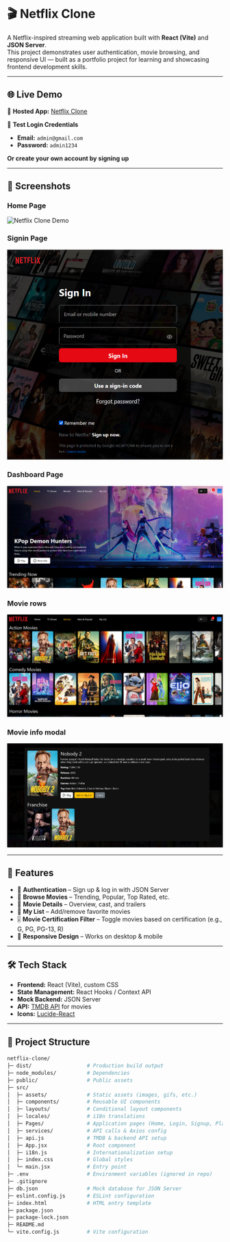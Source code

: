 # 🎬 Netflix Clone

A Netflix-inspired streaming web application built with **React (Vite)** and **JSON Server**.  
This project demonstrates user authentication, movie browsing, and responsive UI — built as a portfolio project for learning and showcasing frontend development skills.

---
## 🌐 Live Demo

🔗 **Hosted App:** [Netflix Clone](https://nettflixx-project-7n7789.netlify.app/)  

📧 **Test Login Credentials**  
- **Email:** `admin@gmail.com`  
- **Password:** `admin1234`  

**Or create your own account by signing up**

---

## 📸 Screenshots

### Home Page
![Netflix Clone Demo](src/assets/netflix_project.gif)

### Signin Page
![Login Page](src/assets/signin_page.png)

### Dashboard Page
![Dashboard Page](https://github.com/anandhu7g/Netflix-clone/blob/main/src/assets/dasboard.png?raw=true)

### Movie rows
![Movie Details](src/assets/movie_row.png)

### Movie info modal
![My List](src/assets/movie_info_modal.png)

---

## 🚀 Features

- 🔐 **Authentication** – Sign up & log in with JSON Server  
- 🎥 **Browse Movies** – Trending, Popular, Top Rated, etc.  
- 📝 **Movie Details** – Overview, cast, and trailers  
- 📌 **My List** – Add/remove favorite movies
- 🎚️ **Movie Certification Filter** – Toggle movies based on certification (e.g., G, PG, PG-13, R)   
- 📱 **Responsive Design** – Works on desktop & mobile  

---

## 🛠️ Tech Stack

- **Frontend:** React (Vite), custom CSS  
- **State Management:** React Hooks / Context API  
- **Mock Backend:** JSON Server  
- **API:** [TMDB API](https://www.themoviedb.org/) for movies  
- **Icons:** [Lucide-React](https://lucide.dev/)  

---

## 📂 Project Structure

```bash
netflix-clone/
├─ dist/                  # Production build output
├─ node_modules/          # Dependencies
├─ public/                # Public assets
├─ src/
│  ├─ assets/             # Static assets (images, gifs, etc.)
│  ├─ components/         # Reusable UI components
│  ├─ layouts/            # Conditional layout components
│  ├─ locales/            # i18n translations
│  ├─ Pages/              # Application pages (Home, Login, Signup, Player, etc.)
│  ├─ services/           # API calls & Axios config
│  ├─ api.js              # TMDB & backend API setup
│  ├─ App.jsx             # Root component
│  ├─ i18n.js             # Internationalization setup
│  ├─ index.css           # Global styles
│  └─ main.jsx            # Entry point
├─ .env                   # Environment variables (ignored in repo)
├─ .gitignore
├─ db.json                # Mock database for JSON Server
├─ eslint.config.js       # ESLint configuration
├─ index.html             # HTML entry template
├─ package.json
├─ package-lock.json
├─ README.md
└─ vite.config.js         # Vite configuration

